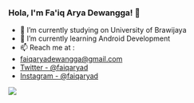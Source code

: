 ### Hola, I'm Fa'iq Arya Dewangga! 👋

- 🔭 I’m currently studying on University of Brawijaya
- 🌱 I’m currently learning Android Development
- 📫 Reach me at : 
- faiqaryadewangga@gmail.com
- [Twitter - @faiqaryad](https://twitter.com/faiqaryad) 
- [Instagram - @faiqaryad](https://www.instagram.com/faiqaryad/)

<img src ="https://github-readme-stats.vercel.app/api?username=fanggadewangga&&show_icons=true&title_color=ffffff&icon_color=bb2acf&text_color=daf7dc&bg_color=151515">
